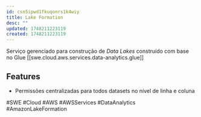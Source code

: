 ```yaml
---
id: csn5ipwd1fkuqonrs1k4wiy
title: Lake Formation
desc: ""
updated: 1748211223119
created: 1748211223119
---
```


Serviço gerenciado para construção de _Data Lakes_ construído com base no Glue [[swe.cloud.aws.services.data-analytics.glue]]

## Features

- Permissões centralizadas para todos datasets no nível de linha e coluna

#SWE #Cloud #AWS #AWSServices #DataAnalytics #AmazonLakeFormation

